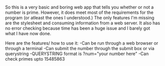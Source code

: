 So this is a very basic and boring web app that tells you whether or not a number is prime. However, it does meet most of the requirements for the program (or atleast the ones I understood.) The only features I'm missing are the stylesheet and consuming information from a web server. It also has no error checking because time has been a huge issue and I barely got what I have now done.

Here are the features/ how to use it:
-Can be run through a web browser or through a terminal
-Can submit the number through the submit box or via querystring
-QUERYSTRING format is ?num="your number here"
-Can check primes upto 15485863

